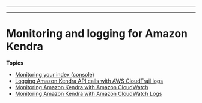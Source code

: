 --------

--------

# Monitoring and logging for Amazon Kendra<a name="monitoring"></a>



**Topics**
+ [Monitoring your index \(console\)](monitoring-runsync.md)
+ [Logging Amazon Kendra API calls with AWS CloudTrail logs](cloudtrail.md)
+ [Monitoring Amazon Kendra with Amazon CloudWatch](cloudwatch-metrics.md)
+ [Monitoring Amazon Kendra with Amazon CloudWatch Logs](cloudwatch-logs.md)
